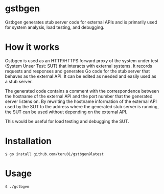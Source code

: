 # gstbgen

Gstbgen generates stub server code for external APIs and is primarily used for system analysis, load testing, and debugging.

# How it works

Gstbgen is used as an HTTP/HTTPS forward proxy of the system under test (System Unser Test: SUT) that interacts with external systems. It records requests and responses and generates Go code for the stub server that behaves as the external API. It can be edited as needed and easily used as a stub server.

The generated code contains a comment with the correspondence between the hostname of the external API and the port number that the generated server listens on.
By rewriting the hostname information of the external API used by the SUT to the address where the generated stub server is running, the SUT can be used without depending on the external API.

This would be useful for load testing and debugging the SUT.

# Installation

```
$ go install github.com/teru01/gstbgen@latest
```

# Usage

```
$ ./gstbgen
```
